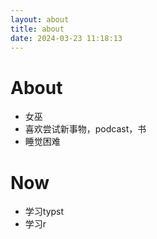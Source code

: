```yaml
---
layout: about
title: about
date: 2024-03-23 11:18:13
---
```


# About
- 女巫
- 喜欢尝试新事物，podcast，书
- 睡觉困难

# Now
- 学习typst
- 学习r